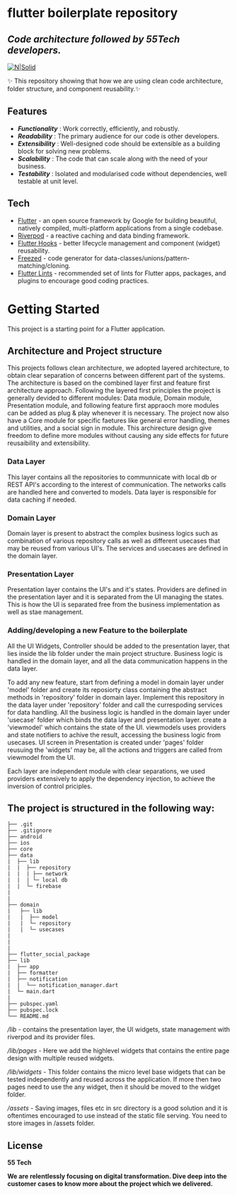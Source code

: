 # flutter boilerplate repository
## _Code architecture followed by 55Tech developers._

[![N|Solid](https://www.fiftyfivetech.io/wp-content/uploads/2021/05/logo.png)](https://nodesource.com/products/nsolid)

 ✨ This repository showing that how we are using clean code architecture, folder structure, and component reusability.✨

## Features

- _**Functionality**_  : Work correctly, efficiently, and robustly.
- _**Readability**_    : The primary audience for our code is other developers.
-  _**Extensibility**_ : Well-designed code should be extensible as a building block for solving new problems.
- _**Scalability**_    : The code that can scale along with the need of your business.
- _**Testability**_    : Isolated and modularised code without dependencies, well testable at unit level.

## Tech

- [Flutter](https://flutter.dev/) - an open source framework by Google for building beautiful, natively compiled, multi-platform applications from a single codebase.
- [Riverpod](https://riverpod.dev/) - a reactive caching and data binding framework.
- [Flutter Hooks](https://pub.dev/packages/flutter_hooks) - better lifecycle management and component (widget) reusability.
- [Freezed](https://pub.dev/packages/freezed) -  code generator for data-classes/unions/pattern-matching/cloning.
- [Flutter Lints](https://pub.dev/packages/flutter_lints) -  recommended set of lints for Flutter apps, packages, and plugins to encourage good coding practices.

# Getting Started

This project is a starting point for a Flutter application.

## Architecture and Project structure
This projects follows clean architecture, we adopted layered architecture, to obtain clear separation of concerns between different part of the systems.  The architecture is based on the combined layer first and feature first architecture approach. Following the layered first principles the project is generally devided to different modules: Data module, Domain module, Presentation module, and following feature first appraoch more modules can be added as plug & play whenever it is necessary. The project now also have a Core module for specific faetures like general error handling, themes and utilities, and a social sign in module. This archirecture design give freedom to define more modules without causing any side effects for future reusaibility and extensibility. 

### Data Layer
This layer contains all the repositories to communnicate with local db or REST API's according to the interest of communication. The networks calls are handled here and converted to models. Data layer is responsible for data caching if needed.

### Domain Layer
Domain layer is present to abstract the complex business logics such as combination of various repository calls as well as different usecases that may be reused from various UI's. The services and usecases are defined in the domain layer.

### Presentation Layer
Presentation layer contains the UI's and it's states. Providers are defined in the presentation layer and it is separated from the UI managing the states. This is how the UI is separated free from the business implementation as well as stae management. 

### Adding/developing a new Feature to the boilerplate
All the UI Widgets, Controller should be added to the presentation layer, that lies inside the lib folder under the main project structure. Business logic is handled in the domain layer, and all the data communication happens in the data layer.

To add any new feature, start from defining a model in  domain layer under 'model' folder and create its reposiorty class containing the abstract methods in 'repository' folder in domain layer. Implement this repository in the data layer under 'repository' folder and call the currespoding services for data handling. All the business logic is handled in the domain layer under 'usecase' folder which binds the data layer and presentation layer. create a 'viewmodel' which contains the state of the UI. viewmodels uses providers and state notifiers to achive the result, accessing the business logic from usecases.  UI screen in Presentation is created under 'pages' folder reusuing the 'widgets' may be, all the actions and triggers are called from viewmodel from the UI.

Each layer are independent module with clear separations, we used providers extensively to apply the dependency injection, to achieve the inversion of control priciples. 

## The project is structured in the following way:

~~~
├── .git
├── .gitignore
├── android
├── ios
├── core
├── data
|  ├── lib
|  |  ├── repository
|  |  | ├── network
|  |  | └─ local db 
|  |  └─ firebase   
|
|
├── domain
|   ├── lib
|   |  ├── model
|   |  └─ repository   
|   |  └─ usecases   
|
|
|
├── flutter_social_package
├── lib
|  ├── app
|  ├── formatter
|  ├── notification
|  |  └── notification_manager.dart
|  └─ main.dart   
| 
├── pubspec.yaml
├── pubspec.lock
└── README.md

~~~

*/lib* - contains the presentation layer, the UI widgets, state management with riverpod and its provider files.

*/lib/pages* - Here we add the highlevel widgets that contains the entire page design with multiple reused widgets.

*/lib/widgets* - This folder contains the micro level base widgets that can be tested independently and reused across the application. If more then two pages need to use the any widget, then it should be moved to the widget folder.

*/assets* - Saving images, files etc in src directory is a good solution and it is oftentimes encouraged to use instead of the static file serving. You need to store images in /assets folder.


## License

**55 Tech**

**We are relentlessly focusing on digital transformation. Dive deep into the customer cases to know more about the project which we delivered.**


